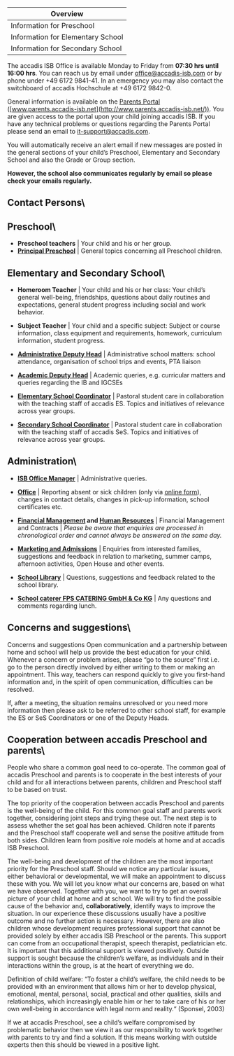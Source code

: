 | Overview |
| --- |
| Information for Preschool | yes |
| Information for Elementary School | yes |
| Information for Secondary School | yes |

The accadis ISB Office is available Monday to Friday from **07:30 hrs until 16:00 hrs**. You can reach us by email under [office@accadis-isb.com](mailto:office@accadis-isb.com) or by phone under +49 6172 9841-41. In an emergency you may also contact the switchboard of accadis Hochschule at +49 6172 9842-0.

General information is available on the [Parents Portal](https://en.wiki.accadis-isb.net/Parents_Portal "Parents Portal") ([www.parents.accadis-isb.net](http://www.parents.accadis-isb.net/)). You are given access to the portal upon your child joining accadis ISB. If you have any technical problems or questions regarding the Parents Portal please send an email to [it-support@accadis.com](mailto:it-support@accadis.com).

You will automatically receive an alert email if new messages are posted in the general sections of your child’s Preschool, Elementary and Secondary School and also the Grade or Group section.

**However, the school also communicates regularly by email so please check your emails regularly.**

## Contact Persons\ 

## Preschool\ 

-   **Preschool teachers** | Your child and his or her group.
-   **[Principal Preschool](https://en.wiki.accadis-isb.net/Role:Principal_Preschool "Role:Principal Preschool")** | General topics concerning all Preschool children.

## Elementary and Secondary School\ 

-   **Homeroom Teacher** | Your child and his or her class: Your child’s general well-being, friendships, questions about daily routines and expectations, general student progress including social and work behavior.

-   **Subject Teacher** | Your child and a specific subject: Subject or course information, class equipment and requirements, homework, curriculum information, student progress.

-   **[Administrative Deputy Head](https://en.wiki.accadis-isb.net/Role:Administrative_Deputy_Head "Role:Administrative Deputy Head")** | Administrative school matters: school attendance, organisation of school trips and events, PTA liaison

-   **[Academic Deputy Head](https://en.wiki.accadis-isb.net/Role:Academic_Deputy_Head "Role:Academic Deputy Head")** | Academic queries, e.g. curricular matters and queries regarding the IB and IGCSEs

-   **[Elementary School Coordinator](https://en.wiki.accadis-isb.net/Role:Elementary_School_Coordinator "Role:Elementary School Coordinator")** | Pastoral student care in collaboration with the teaching staff of accadis ES. Topics and initiatives of relevance across year groups.

-   **[Secondary School Coordinator](https://en.wiki.accadis-isb.net/Role:Secondary_School_Coordinator "Role:Secondary School Coordinator")** | Pastoral student care in collaboration with the teaching staff of accadis SeS. Topics and initiatives of relevance across year groups.

## Administration\ 

-   **[ISB Office Manager](https://en.wiki.accadis-isb.net/Department:Office "Department:Office")** | Administrative queries.

-   **[Office](https://en.wiki.accadis-isb.net/Department:Office "Department:Office")** | Reporting absent or sick children (only via [online form](http://accadis.eu/student-absences)), changes in contact details, changes in pick-up information, school certificates etc.

-   **[Financial Management](https://en.wiki.accadis-isb.net/Department:Financial_Management "Department:Financial Management") and [Human Resources](https://en.wiki.accadis-isb.net/Department:Human_Resources "Department:Human Resources")** | Financial Management and Contracts | _Please be aware that enquiries are processed in chronological order and cannot always be answered on the same day._

-   **[Marketing and Admissions](https://en.wiki.accadis-isb.net/Department:Marketing_and_Admissions "Department:Marketing and Admissions")** | Enquiries from interested families, suggestions and feedback in relation to marketing, summer camps, afternoon activities, Open House and other events.

-   **[School Library](https://en.wiki.accadis-isb.net/Books,_Learning_Materials_and_Library "Books, Learning Materials and Library")** | Questions, suggestions and feedback related to the school library.

-   **[School caterer FPS CATERING GmbH & Co KG](mailto:team-schulekita@fps-catering.de)** | Any questions and comments regarding lunch.

## Concerns and suggestions\ 

Concerns and suggestions Open communication and a partnership between home and school will help us provide the best education for your child. Whenever a concern or problem arises, please “go to the source” first i.e. go to the person directly involved by either writing to them or making an appointment. This way, teachers can respond quickly to give you first-hand information and, in the spirit of open communication, difficulties can be resolved.

If, after a meeting, the situation remains unresolved or you need more information then please ask to be referred to other school staff, for example the ES or SeS Coordinators or one of the Deputy Heads.

## Cooperation between accadis Preschool and parents\ 

People who share a common goal need to co-operate. The common goal of accadis Preschool and parents is to cooperate in the best interests of your child and for all interactions between parents, children and Preschool staff to be based on trust.

The top priority of the cooperation between accadis Preschool and parents is the well-being of the child. For this common goal staff and parents work together, considering joint steps and trying these out. The next step is to assess whether the set goal has been achieved. Children note if parents and the Preschool staff cooperate well and sense the positive attitude from both sides. Children learn from positive role models at home and at accadis ISB Preschool.

The well-being and development of the children are the most important priority for the Preschool staff. Should we notice any particular issues, either behavioral or developmental, we will make an appointment to discuss these with you. We will let you know what our concerns are, based on what we have observed. Together with you, we want to try to get an overall picture of your child at home and at school. We will try to find the possible cause of the behavior and, **collaboratively**, identify ways to improve the situation. In our experience these discussions usually have a positive outcome and no further action is necessary. However, there are also children whose development requires professional support that cannot be provided solely by either accadis ISB Preschool or the parents. This support can come from an occupational therapist, speech therapist, pediatrician etc. It is important that this additional support is viewed positively. Outside support is sought because the children’s welfare, as individuals and in their interactions within the group, is at the heart of everything we do.

Definition of child welfare: “To foster a child’s welfare, the child needs to be provided with an environment that allows him or her to develop physical, emotional, mental, personal, social, practical and other qualities, skills and relationships, which increasingly enable him or her to take care of his or her own well-being in accordance with legal norm and reality.“ (Sponsel, 2003)

If we at accadis Preschool, see a child’s welfare compromised by problematic behavior then we view it as our responsibility to work together with parents to try and find a solution. If this means working with outside experts then this should be viewed in a positive light.